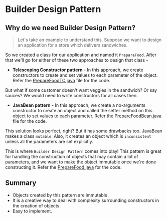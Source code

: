 # Builder Design Pattern

  ## Why do we need Builder Design Pattern? 

>Let's take an example to understand this. Suppose we want to design an application for a store which delivers sandwiches. 

So we created a class for our application and named it `PrepareFood`.
After that we'll go for either of these two approaches to design that class - 

- **Telescoping Constructor pattern** - In this approach, we create constructors to create and set values to each parameter of the object. Refer the [PrepareFoodTC.java](https://github.com/darpanjbora/Java-Design-Pattern/blob/master/Builder/exercises/PrepareFoodTC.java) file for the code. 

But what if some customer doesn't want veggies in the sandwich? Or say sauces? We would need to write constructors for all cases then. 

- **JavaBean pattern** - In this approach, we create a no-arguments constructor to create an object and called the setter method on this object to set values to each parameter. Refer the [PrepareFoodBean.java](https://github.com/darpanjbora/Java-Design-Pattern/blob/master/Builder/exercises/PrepareFoodBean.java) file for the code.

This solution looks perfect, right? But it has some drawbacks too. JavaBean makes a class `mutable`. Also, it creates an object which is `inconsistent` unless all the parameters are set explicitly. 

This is where `Builder Design Pattern` comes into play! This pattern is great for handling the construction of objects that may contain a lot of parameters, and we want to make the object immutable once we're done constructing it. Refer the [PrepareFood.java](https://github.com/darpanjbora/Java-Design-Pattern/blob/master/Builder/exercises/PrepareFood.java) for the code. 

## Summary
- Objects created by this pattern are immutable. 
- It is a creative way to deal with complexity surrounding constructors in the creation of objects. 
- Easy to implement. 
